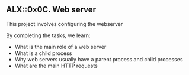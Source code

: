 ## ALX::0x0C. Web server
This project involves configuring the webserver

By completing the tasks, we learn:
- What is the main role of a web server
- What is a child process
- Why web servers usually have a parent process and child processes
- What are the main HTTP requests


